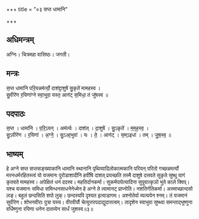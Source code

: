 +++
title = "०३ सप्त धामानि"

+++
## अधिमन्त्रम्
अग्निः। चित्रमहा वासिष्ठः। जगती।

## मन्त्रः
स॒प्त धामा॑नि परि॒यन्नम॑र्त्यो॒ दाश॑द्दा॒शुषे॑ सु॒कृते॑ मामहस्व ।  
सु॒वीरे॑ण र॒यिणा॑ग्ने स्वा॒भुवा॒ यस्त॒ आन॑ट् स॒मिधा॒ तं जु॑षस्व ॥

## पदपाठः
स॒प्त । धामा॑नि । प॒रि॒ऽयन् । अम॑र्त्यः । दाश॑त् । दा॒शुषे॑ । सु॒ऽकृते॑ । म॒म॒ह॒स्व॒ ।  
सु॒ऽवीरे॑ण । र॒यिणा॑ । अ॒ग्ने॒ । सु॒ऽआ॒भुवा॑ । यः । ते॒ । आन॑ट् । स॒म्ऽइधा॑ । तम् । जु॒ष॒स्व॒ ॥

## भाष्यम्
हे अग्ने सप्त सप्तसङ्ख्याकानि धामानि स्थानानि पृथिव्यादिलोकात्मकानि परियन् परितो गच्छन्नमर्त्यो मरनधर्मरहितस्त्वं यो यजमानः पुरोडाशादीनि हवींषि दाशत् प्रयच्छति तस्मै दाशुषे दत्तवते सुकृते सुष्थु यागं कृतवते मामहस्व। अपेक्षितं धनं ददस्व। महतिर्दानकर्मा। सुकर्मपापेत्यादिना सुपूवात्कृञो भुते काले क्विप्। यश्च यजमानः समिधा समिन्धनसाधनेनेध्मेन हे अग्ने ते त्वामानट् प्राप्नोति। नशतिर्गतिकर्मा। अस्माच्छान्दसो लङ्। बहुलं छन्दसिति शपो लुक्। छन्दस्यपि दृश्यत इत्याडागमः। अश्नोतेर्वा व्यत्ययेन श्नम्। तं यजमानं सुवीरेण। शोभनवीराः पुत्रा यस्य। वीरवीर्यौ चेत्युत्तरपदाद्युदात्तत्वम्। तादृशेन स्वाभुवा सुष्थ्वा समन्ताद्भूष्णुना वर्धिष्णुना रयिणा धनेन दातव्येन सार्धं जुशस्व॥३॥